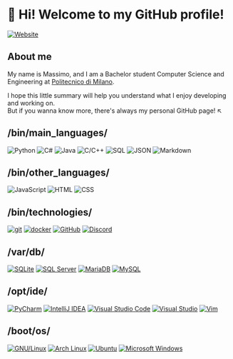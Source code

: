 # :pizza: Hi! Welcome to my GitHub profile!

[![Website](https://img.shields.io/website?down_color=critical&down_message=down&up_color=success&up_message=up&url=https%3A%2F%2Fmassimopavoni.github.io)](https://massimopavoni.github.io)

## About me
My name is Massimo, and I am a Bachelor student Computer Science and Engineering at [Politecnico di Milano](https://www.polimi.it/).

I hope this little summary will help you understand what I enjoy developing and working on.
<br>But if you wanna know more, there's always my personal GitHub page! :arrow_upper_left:

## /bin/main_languages/

![Python](https://img.shields.io/badge/Python-%233776AB?&style=for-the-badge)
![C#](https://img.shields.io/badge/C%23-%23239120?&style=for-the-badge)
![Java](https://img.shields.io/badge/Java-%23F75021?&style=for-the-badge)
![C/C++](https://img.shields.io/badge/C/C++-%23A8B9CC?&style=for-the-badge)
![SQL](https://img.shields.io/badge/SQL-%231E68AD?&style=for-the-badge)
![JSON](https://img.shields.io/badge/JSON-%23333333?&style=for-the-badge)
![Markdown](https://img.shields.io/badge/Markdown-%23444444?&style=for-the-badge)

## /bin/other_languages/

![JavaScript](https://img.shields.io/badge/JavaScript-%23F7DF1E?&style=for-the-badge)
![HTML](https://img.shields.io/badge/HTML-%23E34F26?&style=for-the-badge)
![CSS](https://img.shields.io/badge/CSS-%231572B6?&style=for-the-badge)

## /bin/technologies/

[![git](https://img.shields.io/badge/git-%23F05032?&style=for-the-badge)](https://git-scm.com/)
[![docker](https://img.shields.io/badge/docker-%232496ED?&style=for-the-badge)](https://www.docker.com/)
[![GitHub](https://img.shields.io/badge/GitHub-%23181717?&style=for-the-badge)](https://github.com/massimopavoni)
[![Discord](https://img.shields.io/badge/Discord-%235865F2?&style=for-the-badge)](https://discord.com/)

## /var/db/

[![SQLite](https://img.shields.io/badge/SQLite-%23003B57?&style=for-the-badge)](https://www.sqlite.org/)
[![SQL Server](https://img.shields.io/badge/SQL%20Server-%23CC2927?&style=for-the-badge)](https://www.microsoft.com/sql-server)
[![MariaDB](https://img.shields.io/badge/MariaDB-%23003545?&style=for-the-badge)](https://mariadb.org/)
[![MySQL](https://img.shields.io/badge/MySQL-%234479A1?&style=for-the-badge)](https://www.mysql.com/)

## /opt/ide/

[![PyCharm](https://img.shields.io/badge/PyCharm-%23A2E46D?&style=for-the-badge)](https://www.jetbrains.com/pycharm/)
[![IntelliJ IDEA](https://img.shields.io/badge/IntelliJ%20IDEA-%23FE2D5D?&style=for-the-badge)](https://www.jetbrains.com/idea/)
[![Visual Studio Code](https://img.shields.io/badge/Visual%20Studio%20Code-%23007ACC?&style=for-the-badge)](https://code.visualstudio.com/)
[![Visual Studio](https://img.shields.io/badge/Visual%20Studio-%235C2D91?&style=for-the-badge)](https://visualstudio.microsoft.com/)
[![Vim](https://img.shields.io/badge/Vim-%23019733?&style=for-the-badge)](https://www.vim.org/)

## /boot/os/

[![GNU/Linux](https://img.shields.io/badge/GNU/Linux-%23FCC624?&style=for-the-badge)](https://en.wikipedia.org/wiki/GNU/Linux_naming_controversy)
[![Arch Linux](https://img.shields.io/badge/Arch%20Linux-%231793D1?&style=for-the-badge)](https://archlinux.org/)
[![Ubuntu](https://img.shields.io/badge/Ubuntu-%23E95420?&style=for-the-badge)](https://ubuntu.com/)
[![Microsoft Windows](https://img.shields.io/badge/Microsoft%20Windows-%230078D6?&style=for-the-badge)](https://www.microsoft.com/windows/)